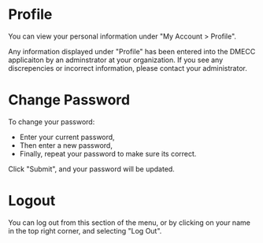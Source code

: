 # Profile

You can view your personal information under "My Account > Profile".

Any information displayed under "Profile" has been entered into the DMECC applicaiton by an adminstrator at your organization. If you see any discrepencies or incorrect information, please contact your administrator.

# Change Password

To change your password:

- Enter your current password,
- Then enter a new password,
- Finally, repeat your password to make sure its correct.

Click "Submit", and your password will be updated.

# Logout

You can log out from this section of the menu, or by clicking on your name in the top right corner, and selecting "Log Out".
